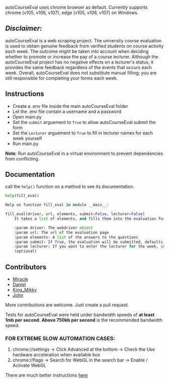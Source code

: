 autoCourseEval uses chrome browser as default. 
Currently supports chrome (v105, v106, v107), edge (v105, v106, v107) on Windows.

## *Disclaimer:*
autoCourseEval is a web scraping project. The university course evaluation is used to obtain genuine feedback from verified students on course activity each week. The outcome  might be taken into account when deciding whether to promote or increase the pay of a course lecturer. Although the autoCourseEval project has no negative effects on a lecturer's status, it provides the same feedback regardless of the events that occurs each week. Overall, autoCourseEval does not substitute manual filling; you are still responsible for completing your forms each week.

## Instructions
- Create a .env file inside the main autoCourseEval folder
- Let the .env file contain a username and a password 
- Open main.py
- Set the `submit` arguement to `True` to allow autoCourseEval submit the form
- Set the `Lecturer` arguement to `True` to fill in lecturer names for each week yourself
- Run main.py

**Note**: Run autoCourseEval in a virtual environment to prevent dependencies from conflicting.

## Documentation
call the `help()` function on a method to see its documentation.
```python
help(fill_eval)
```
```python
Help on function fill_eval in module __main__:

fill_eval(driver, url, elements, submit=False, lecturer=False)
    It takes a list of elements, and fills them into the evaluation form

    :param driver: The webdriver object
    :param url: The url of the evaluation page
    :param elements: A list of the answers to the questions
    :param submit: If True, the evaluation will be submitted, defaults to False (optional)
    :param lecturer: If you want to enter the lecturer for the week, set this to True, defaults to False
    (optional)
```


## Contributors
- [Miracle]()
- [Daniel](https://www.github.com/ch1n3du)
- [King_Mikky](https://www.github.com/mikky-j)
- [John](https://www.github.com/daudujohn)

More contributions are welcome. Just create a pull request.

Tests for autoCourseEval were held under bandwidth speeds of **at least 1mb per second**.
**Above 750kb per second** is the recommended bandwidth speed.
### FOR EXTREME SLOW AUTOMATION CASES: 
1. chrome://settings -> Click Advanced at the bottom -> Check the Use hardware acceleration when available box
2. chrome://flags -> Search for WebGL in the search bar -> Enable / Activate WebGL

There are much better instructions [here](https://superuser.com/questions/836832/how-can-i-enable-webgl-in-my-browser)
